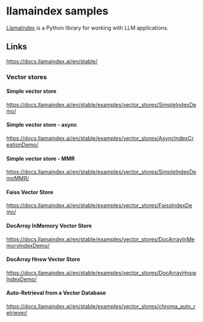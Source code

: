 # llamaindex samples

[LlamaIndex][100] is a Python library for working with LLM applications.

[100]: https://github.com/run-llama/llama_index

## Links

https://docs.llamaindex.ai/en/stable/

### Vector stores

#### Simple vector store

https://docs.llamaindex.ai/en/stable/examples/vector_stores/SimpleIndexDemo/

#### Simple vector store - async

https://docs.llamaindex.ai/en/stable/examples/vector_stores/AsyncIndexCreationDemo/

#### Simple vector store - MMR

https://docs.llamaindex.ai/en/stable/examples/vector_stores/SimpleIndexDemoMMR/

#### Faiss Vector Store

https://docs.llamaindex.ai/en/stable/examples/vector_stores/FaissIndexDemo/

#### DocArray InMemory Vector Store

https://docs.llamaindex.ai/en/stable/examples/vector_stores/DocArrayInMemoryIndexDemo/

#### DocArray Hnsw Vector Store

https://docs.llamaindex.ai/en/stable/examples/vector_stores/DocArrayHnswIndexDemo/

#### Auto-Retrieval from a Vector Database

https://docs.llamaindex.ai/en/stable/examples/vector_stores/chroma_auto_retriever/
